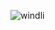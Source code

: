 ![windli](https://user-images.githubusercontent.com/39991296/202702596-8e050ac9-b742-420d-ad55-af80c08d70d3.png)
